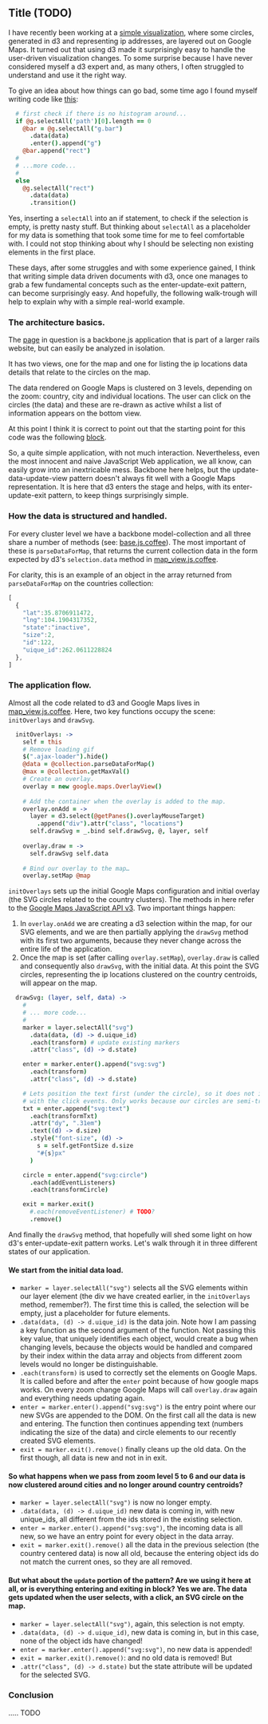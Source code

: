 
## Title (TODO)


I have recently been working at a [simple visualization](http://wcmc.io/map), where some circles, generated in d3 and representing ip addresses, are layered out on Google Maps. It turned out that using d3 made it surprisingly easy to handle the user-driven visualization changes. To some surprise because I have never considered myself a d3 expert and, as many others, I often struggled to understand and use it the right way.

To give an idea about how things can go bad, some time ago I found myself writing code like [this](https://github.com/deciob/data-story/blob/master/app/controllers/viz/bar_base.coffee):

```coffee
  # first check if there is no histogram around...
  if @g.selectAll('path')[0].length == 0
    @bar = @g.selectAll("g.bar")
      .data(data)
      .enter().append("g")
    @bar.append("rect")
  #
  # ...more code...
  #
  else
    @g.selectAll("rect")
      .data(data)
      .transition()
```

Yes, inserting a `selectAll` into an if statement, to check if the selection is empty, is pretty nasty stuff. But thinking about `selectAll` as a placeholder for my data is something that took some time for me to feel comfortable with. I could not stop thinking about why I should be selecting non existing elements in the first place.

These days, after some struggles and with some experience gained, I think that writing simple data driven documents with d3, once one manages to grab a few fundamental concepts such as the enter-update-exit pattern,  can become surprisingly easy. And hopefully, the following walk-trough will help to explain why with a simple real-world example.


### The architecture basics.

The [page](http://wcmc.io/map) in question is a backbone.js application that is part of a larger rails website, but can easily be analyzed in isolation. 

It has two views, one for the map and one for listing the ip locations data details that relate to the circles on the map.

The data rendered on Google Maps is clustered on 3 levels, depending on the zoom: country, city and individual locations. The user can click on the circles (the data) and these are re-drawn as active whilst a list of information appears on the bottom view. 

At this point I think it is correct to point out that the starting point for this code was the following [block](http://bl.ocks.org/mbostock/899711).

So, a quite simple application, with not much interaction. Nevertheless, even the most innocent and naive JavaScript Web application, we all know, can easily grow into an inextricable mess. Backbone here helps, but the update-data-update-view pattern doesn't always fit well with a Google Maps representation. It is here that d3 enters the stage and helps, with its enter-update-exit pattern, to keep things surprisingly simple.


### How the data is structured and handled.

For every cluster level we have a backbone model-collection and all three share a number of methods (see: [base.js.coffee](https://github.com/unepwcmc/wukumurl/blob/master/app/assets/javascripts/map/models/base.js.coffee)). The most important of these is `parseDataForMap`, that returns the current collection data in the form expected by d3's `selection.data` method in [map_view.js.coffee](https://github.com/unepwcmc/wukumurl/blob/master/app/assets/javascripts/map/views/map_view.js.coffee).

For clarity, this is an example of an object in the array returned from `parseDataForMap` on the countries collection:

```js
[
  {
    "lat":35.8706911472,
    "lng":104.1904317352,
    "state":"inactive",
    "size":2,
    "id":122,
    "uique_id":262.0611228824
  },
]
```

### The application flow.

Almost all the code related to d3 and Google Maps lives in [map_view.js.coffee](https://github.com/unepwcmc/wukumurl/blob/master/app/assets/javascripts/map/views/map_view.js.coffee). Here, two key functions occupy the scene: `initOverlays` and `drawSvg`.

```coffee
  initOverlays: ->
    self = this
    # Remove loading gif
    $(".ajax-loader").hide()
    @data = @collection.parseDataForMap()
    @max = @collection.getMaxVal()
    # Create an overlay.
    overlay = new google.maps.OverlayView()
  
    # Add the container when the overlay is added to the map.
    overlay.onAdd = ->
      layer = d3.select(@getPanes().overlayMouseTarget)
        .append("div").attr("class", "locations")
      self.drawSvg = _.bind self.drawSvg, @, layer, self
  
    overlay.draw = ->
      self.drawSvg self.data
  
    # Bind our overlay to the map…
    overlay.setMap @map
```

`initOverlays` sets up the initial Google Maps configuration and initial overlay (the SVG circles related to the country clusters). The methods in here refer to the [Google Maps JavaScript API v3](https://developers.google.com/maps/documentation/javascript/). Two important things happen:

1. In `overlay.onAdd` we are creating a d3 selection within the map, for our SVG elements, and we are then partially applying the `drawSvg` method with its first two arguments, because they never change across the entire life of the application.
2. Once the map is set (after calling `overlay.setMap`), `overlay.draw` is called and consequently also `drawSvg`,  with the initial data. At this point the SVG circles, representing the ip locations clustered on the country centroids, will appear on the map.



```coffee
  drawSvg: (layer, self, data) ->
    #
    # ... more code...
    #
    marker = layer.selectAll("svg")
      .data(data, (d) -> d.uique_id)
      .each(transform) # update existing markers
      .attr("class", (d) -> d.state)

    enter = marker.enter().append("svg:svg")
      .each(transform)
      .attr("class", (d) -> d.state)

    # Lets position the text first (under the circle), so it does not interfere
    # with the click events. Only works because our circles are semi-transparent.
    txt = enter.append("svg:text")
      .each(transformTxt)
      .attr("dy", ".31em")
      .text((d) -> d.size)
      .style("font-size", (d) -> 
        s = self.getFontSize d.size
        "#{s}px"
      )

    circle = enter.append("svg:circle")
      .each(addEventListeners)
      .each(transformCircle)

    exit = marker.exit()
      #.each(removeEventListener) # TODO?
      .remove()
```

And finally the `drawSvg` method, that hopefully will shed some light on how d3's enter-update-exit pattern works. Let's walk through it in three different states of our application.


#### We start from the initial data load.

* `marker = layer.selectAll("svg")` selects all the SVG elements within our layer element (the div we have created earlier, in the `initOverlays` method, remember?). The first time this is called, the selection will be empty, just a placeholder for future elements.
* `.data(data, (d) -> d.uique_id)` is the data join. Note how I am passing a key function as the second argument of the function. Not passing this key value, that uniquely identifies each object, would create a bug when changing levels, because the objects would be handled and compared by their index within the data array and objects from different zoom levels would no longer be distinguishable.
* `.each(transform)` is used to correctly set the elements on Google Maps. It is called before and after the `enter` point because of how google maps works. On every zoom change Google Maps will call `overlay.draw` again and everything needs updating again.
* `enter = marker.enter().append("svg:svg")` is the entry point where our new SVGs are appended to the DOM. On the first call all the data is new and entering. The function then continues appending text (numbers indicating the size of the data) and circle elements to our recently created SVG elements.
* `exit = marker.exit().remove()` finally cleans up the old data. On the first though, all data is new and not in in exit.

#### So what happens when we pass from zoom level 5 to 6 and our data is now clustered around cities and no longer around country centroids?

* `marker = layer.selectAll("svg")` is now no longer empty.
* `.data(data, (d) -> d.uique_id)` new data is coming in, with new unique_ids, all different from the ids stored in the existing selection.
* `enter = marker.enter().append("svg:svg")`, the incoming data is all new, so we have an entry point for every object in the data array.
* `exit = marker.exit().remove()` all the data in the previous selection (the country centered data) is now all old, because the entering object ids do not match the current ones, so they are all removed. 


#### But what about the `update` portion of the pattern? Are we using it here at all, or is everything entering and exiting in block? Yes we are. The data gets updated when the user selects, with a click, an SVG circle on the map. 

* `marker = layer.selectAll("svg")`, again, this selection is not empty.
* `.data(data, (d) -> d.uique_id)`, new data is coming in, but in this case, none of the object ids have changed! 
* `enter = marker.enter().append("svg:svg")`, no new data is appended!
* `exit = marker.exit().remove()`: and no old data is removed!
But
* `.attr("class", (d) -> d.state)` but the state attribute will be updated for the selected SVG.


### Conclusion

..... TODO









